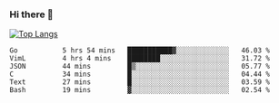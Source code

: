 ### Hi there 👋

<!--
**3Xpl0it3r/3Xpl0it3r** is a ✨ _special_ ✨ repository because its `README.md` (this file) appears on your GitHub profile.

Here are some ideas to get you started:

- 🔭 I’m currently working on ...
- 🌱 I’m currently learning ...
- 👯 I’m looking to collaborate on ...
- 🤔 I’m looking for help with ...
- 💬 Ask me about ...
- 📫 How to reach me: ...
- 😄 Pronouns: ...
- ⚡ Fun fact: ...
-->


[![Top Langs](https://github-readme-stats.vercel.app/api/top-langs/?username=3Xpl0it3r&layout=compact)](https://github.com/3Xpl0it3r/3Xpl0it3r)

<!--START_SECTION:waka-->

```text
Go           5 hrs 54 mins   ███████████▓░░░░░░░░░░░░░   46.03 %
VimL         4 hrs 4 mins    ████████░░░░░░░░░░░░░░░░░   31.72 %
JSON         44 mins         █▒░░░░░░░░░░░░░░░░░░░░░░░   05.77 %
C            34 mins         █░░░░░░░░░░░░░░░░░░░░░░░░   04.44 %
Text         27 mins         █░░░░░░░░░░░░░░░░░░░░░░░░   03.59 %
Bash         19 mins         ▓░░░░░░░░░░░░░░░░░░░░░░░░   02.54 %
```

<!--END_SECTION:waka-->
